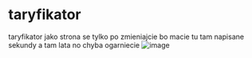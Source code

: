 # taryfikator
taryfikator jako strona 
se tylko po zmieniajcie bo macie tu tam napisane sekundy a tam lata no chyba ogarniecie 
![image](https://github.com/DrQwerciaks/taryfikator/assets/77661984/8eec46b9-e2f9-4a55-979a-f2032073f305)
